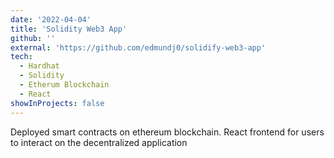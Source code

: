 ```yaml
---
date: '2022-04-04'
title: 'Solidity Web3 App'
github: ''
external: 'https://github.com/edmundj0/solidify-web3-app'
tech:
  - Hardhat
  - Solidity
  - Etherum Blockchain
  - React
showInProjects: false
---
```


Deployed smart contracts on ethereum blockchain. React frontend for users to interact on the decentralized application
